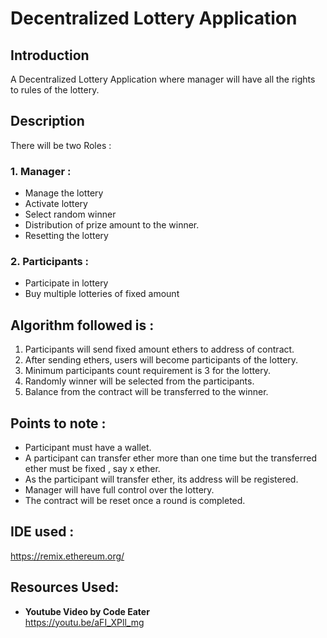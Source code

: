 # Decentralized Lottery Application

## Introduction

A Decentralized Lottery Application where manager will have all the rights to rules of the lottery.

## Description

There will be two Roles :

### 1. Manager :

- Manage the lottery
- Activate lottery
- Select random winner
- Distribution of prize amount to the winner.
- Resetting the lottery

### 2. Participants :

- Participate in lottery
- Buy multiple lotteries of fixed amount

## Algorithm followed is :

1. Participants will send fixed amount ethers to address of contract.
2. After sending ethers, users will become participants of the lottery.
3. Minimum participants count requirement is 3 for the lottery.
4. Randomly winner will be selected from the participants.
5. Balance from the contract will be transferred to the winner.

## Points to note :

- Participant must have a wallet.
- A participant can transfer ether more than one time but the transferred ether must be fixed , say x ether.
- As the participant will transfer ether, its address will be registered.
- Manager will have full control over the lottery.
- The contract will be reset once a round is completed.

## IDE used :

https://remix.ethereum.org/

## Resources Used:

- **Youtube Video by Code Eater** <br>
  https://youtu.be/aFI_XPll_mg
